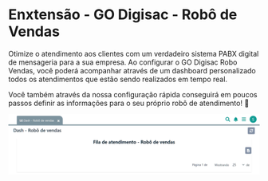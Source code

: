 # Enxtensão - GO Digisac - Robô de Vendas

Otimize o atendimento aos clientes com um verdadeiro sistema PABX digital de mensageria para a sua empresa. Ao configurar o GO Digisac Robo Vendas, você poderá acompanhar através de um dashboard personalizado todos os atendimentos que estão sendo realizados em tempo real.

Você também através da nossa configuração rápida conseguirá em poucos passos definir as informações para o seu próprio robô de atendimento! 🤖

![](https://github.com/Gestao-Online/public-docs/blob/68605dfa053b0ed7943c45f42798713853218f0f/erp-v2/assets/marketplace/robo_vendas_digisac/app_robo_vendas_dashboard.png?raw=true)

